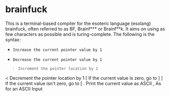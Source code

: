 # brainfuck
This is a terminal-based compiler for the esoteric language (esolang) brainfuck, often referred to as BF, Brainf*** or Brainf**k. It aims on using as few characters as possible and is turing-complete. The following is the syntax:
+     Increase the current pointer value by 1
-     Decrease the current pointer value by 1
>     Increment the pointer location by 1
<     Decrement the pointer location by 1
[     If the current value is zero, go to ]
]     If the current value isn't zero, go to [
.     Print the current value as ASCII
,     As for an ASCII Input

